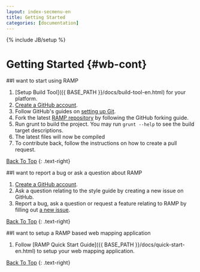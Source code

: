 ```yaml
---
layout: index-secmenu-en
title: Getting Started
categories: [documentation]
---
```

{% include JB/setup %}

<a name="top" />

# Getting Started {#wb-cont}

<div class="toc"></div>

##I want to start using RAMP
1. [Setup Build Tool]({{ BASE_PATH }}/docs/build-tool-en.html) for your platform.
2. [Create a GitHub account](https://help.github.com/articles/signing-up-for-a-new-github-account).
3. Follow GitHub's guides on [setting up Git](https://help.github.com/articles/set-up-git).
4. Fork the latest [RAMP repository](https://github.com/Environment-Canada/RAMP-AF) by following the GitHub forking guide.
6. Run grunt to build the project. You may run `grunt --help` to see the build target descriptions.
7. The latest files will now be compiled
8. To contribute back, follow the instructions on how to create a pull request.

[Back To Top](#top)
{: .text-right}

##I want to report a bug or ask a question about RAMP
1. [Create a GitHub account](https://help.github.com/articles/signing-up-for-a-new-github-account).
2. Ask a question relating to the style guide by creating a new issue on GitHub.
3. Report a bug, ask a question or request a feature relating to RAMP by filling out [a new issue](https://github.com/Environment-Canada/RAMP-AF/issues/new).

[Back To Top](#top)
{: .text-right}

##I want to setup a RAMP based web mapping application
1. Follow [RAMP Quick Start Guide]({{ BASE_PATH }}/docs/quick-start-en.html) to setup your web mapping application.

[Back To Top](#top)
{: .text-right}